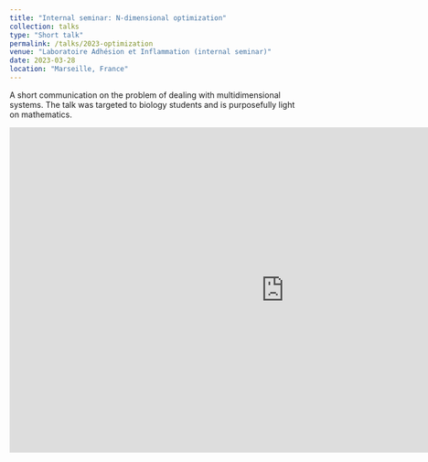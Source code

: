 ```yaml
---
title: "Internal seminar: N-dimensional optimization"
collection: talks
type: "Short talk"
permalink: /talks/2023-optimization
venue: "Laboratoire Adhésion et Inflammation (internal seminar)"
date: 2023-03-28
location: "Marseille, France"
---
```


A short communication on the problem of dealing with multidimensional systems. The talk was targeted to biology students and is purposefully light on mathematics. 

<iframe src="https://docs.google.com/presentation/d/e/2PACX-1vQdmpVhg0gx11cIjF3nGf5CXAJ-GWa4nayXFWNHrxXs6VUkNaFahMXULcmOuadcaUptmahKCvS5rnqJ/embed?start=false&loop=false&delayms=3000" frameborder="0" width="960" height="569" allowfullscreen="true" mozallowfullscreen="true" webkitallowfullscreen="true"></iframe>
